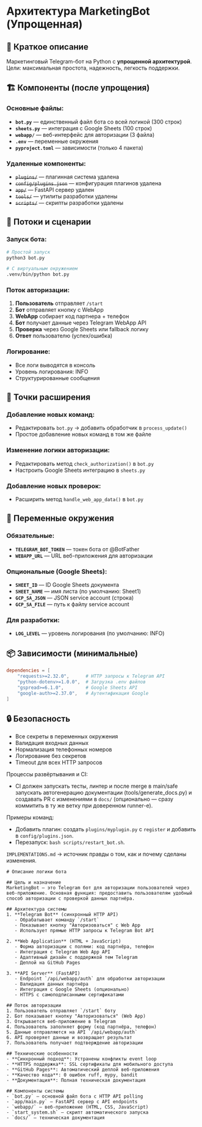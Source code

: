 # Архитектура MarketingBot (Упрощенная)

## 🎯 Краткое описание
Маркетинговый Telegram-бот на Python с **упрощенной архитектурой**. Цели: максимальная простота, надежность, легкость поддержки.

## 🏗️ Компоненты (после упрощения)

### Основные файлы:
- **`bot.py`** — единственный файл бота со всей логикой (300 строк)
- **`sheets.py`** — интеграция с Google Sheets (100 строк)
- **`webapp/`** — веб-интерфейс для авторизации (3 файла)
- **`.env`** — переменные окружения
- **`pyproject.toml`** — зависимости (только 4 пакета)

### Удаленные компоненты:
- ~~`plugins/`~~ — плагинная система удалена
- ~~`config/plugins.json`~~ — конфигурация плагинов удалена
- ~~`app/`~~ — FastAPI сервер удален
- ~~`tools/`~~ — утилиты разработки удалены
- ~~`scripts/`~~ — скрипты разработки удалены

## 🔄 Потоки и сценарии

### Запуск бота:
```bash
# Простой запуск
python3 bot.py

# С виртуальным окружением
.venv/bin/python bot.py
```

### Поток авторизации:
1. **Пользователь** отправляет `/start`
2. **Бот** отправляет кнопку с WebApp
3. **WebApp** собирает код партнера + телефон
4. **Бот** получает данные через Telegram WebApp API
5. **Проверка** через Google Sheets или fallback логику
6. **Ответ** пользователю (успех/ошибка)

### Логирование:
- Все логи выводятся в консоль
- Уровень логирования: INFO
- Структурированные сообщения

## 🔧 Точки расширения

### Добавление новых команд:
- Редактировать `bot.py` → добавить обработчик в `process_update()`
- Простое добавление новых команд в том же файле

### Изменение логики авторизации:
- Редактировать метод `check_authorization()` в `bot.py`
- Настроить Google Sheets интеграцию в `sheets.py`

### Добавление новых проверок:
- Расширить метод `handle_web_app_data()` в `bot.py`

## 🔧 Переменные окружения

### Обязательные:
- **`TELEGRAM_BOT_TOKEN`** — токен бота от @BotFather
- **`WEBAPP_URL`** — URL веб-приложения для авторизации

### Опциональные (Google Sheets):
- **`SHEET_ID`** — ID Google Sheets документа
- **`SHEET_NAME`** — имя листа (по умолчанию: Sheet1)
- **`GCP_SA_JSON`** — JSON service account (строка)
- **`GCP_SA_FILE`** — путь к файлу service account

### Для разработки:
- **`LOG_LEVEL`** — уровень логирования (по умолчанию: INFO)

## 📦 Зависимости (минимальные)

```toml
dependencies = [
    "requests>=2.32.0",      # HTTP запросы к Telegram API
    "python-dotenv>=1.0.0",  # Загрузка .env файлов
    "gspread>=6.1.0",        # Google Sheets API
    "google-auth>=2.37.0",   # Аутентификация Google
]
```

## 🔒 Безопасность

- Все секреты в переменных окружения
- Валидация входных данных
- Нормализация телефонных номеров
- Логирование без секретов
- Timeout для всех HTTP запросов

Процессы развёртывания и CI:
- CI должен запускать тесты, линтер и после merge в main/safe запускать автогенерацию документации (tools/generate_docs.py) и создавать PR с изменениями в `docs/` (опционально — сразу коммитить в ту же ветку при доверенном runner-е).

Примеры команд:
- Добавить плагин: создать `plugins/myplugin.py` с `register` и добавить в `config/plugins.json`.
- Перезапуск: `bash scripts/restart_bot.sh`.

`IMPLEMENTATIONS.md` → источник правды о том, как и почему сделаны изменения.

``` 
# Описание логики бота

## Цель и назначение
MarketingBot — это Telegram бот для авторизации пользователей через веб-приложение. Основная функция: предоставить пользователям удобный способ авторизации с проверкой данных партнёра.

## Архитектура системы
1. **Telegram Bot** (синхронный HTTP API)
   - Обрабатывает команду `/start`
   - Показывает кнопку "Авторизоваться" с Web App
   - Использует прямые HTTP запросы к Telegram Bot API

2. **Web Application** (HTML + JavaScript)
   - Форма авторизации с полями: код партнёра, телефон
   - Интеграция с Telegram Web App API
   - Адаптивный дизайн с поддержкой тем Telegram
   - Деплой на GitHub Pages

3. **API Server** (FastAPI)
   - Endpoint `/api/webapp/auth` для обработки авторизации
   - Валидация данных партнёра
   - Интеграция с Google Sheets (опционально)
   - HTTPS с самоподписанными сертификатами

## Поток авторизации
1. Пользователь отправляет `/start` боту
2. Бот показывает кнопку "Авторизоваться" (Web App)
3. Открывается веб-приложение в Telegram
4. Пользователь заполняет форму (код партнёра, телефон)
5. Данные отправляются на API `/api/webapp/auth`
6. API проверяет данные и возвращает результат
7. Пользователь получает подтверждение авторизации

## Технические особенности
- **Синхронный подход**: Устранены конфликты event loop
- **HTTPS поддержка**: SSL сертификаты для мобильного доступа
- **GitHub Pages**: Автоматический деплой веб-приложения
- **Качество кода**: 0 ошибок ruff, mypy, bandit
- **Документация**: Полная техническая документация

## Компоненты системы
- `bot.py` — основной файл бота с HTTP API polling
- `app/main.py` — FastAPI сервер с API endpoints
- `webapp/` — веб-приложение (HTML, CSS, JavaScript)
- `start_system.sh` — скрипт автоматического запуска
- `docs/` — техническая документация
